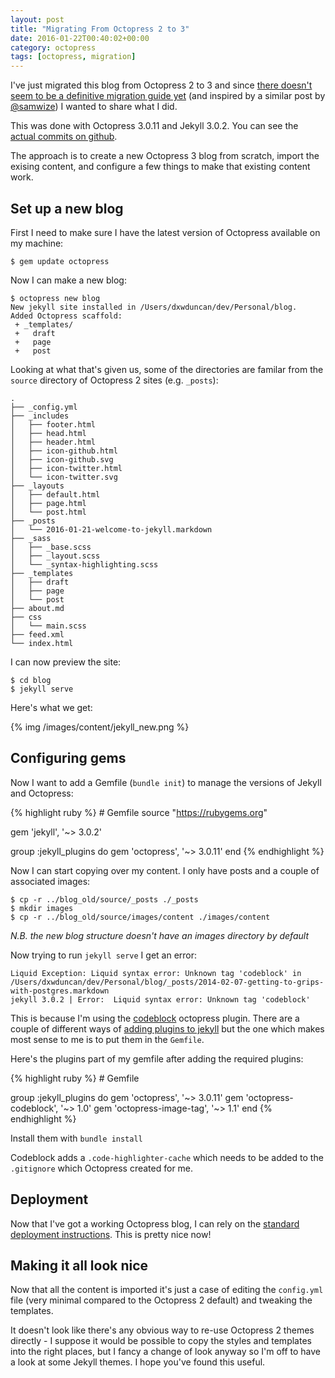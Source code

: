```yaml
---
layout: post
title: "Migrating From Octopress 2 to 3"
date: 2016-01-22T00:40:02+00:00
category: octopress
tags: [octopress, migration]
---
```


I've just migrated this blog from Octopress 2 to 3 and since [there doesn't seem to be a definitive migration guide yet](https://github.com/octopress/octoress/issues/29) (and inspired by a similar post by [@samwize](http://samwize.com/2015/09/30/migrating-octopress-2-to-octopress-3/))
I wanted to share what I did.

This was done with Octopress 3.0.11 and Jekyll 3.0.2. You can see the [actual
commits on github](https://github.com/dgmstuart/blog_source/commits/master).

The approach is to create a new Octopress 3 blog from scratch, import the exising content, and configure a few things to make that existing content work.

## Set up a new blog

First I need to make sure I have the latest version of Octopress available on my machine:

    $ gem update octopress


Now I can make a new blog:

    $ octopress new blog
    New jekyll site installed in /Users/dxwduncan/dev/Personal/blog.
    Added Octopress scaffold:
     + _templates/
     +   draft
     +   page
     +   post

Looking at what that's given us, some of the directories are familar from the `source` directory of Octopress 2 sites (e.g. `_posts`):

    .
    ├── _config.yml
    ├── _includes
    │   ├── footer.html
    │   ├── head.html
    │   ├── header.html
    │   ├── icon-github.html
    │   ├── icon-github.svg
    │   ├── icon-twitter.html
    │   └── icon-twitter.svg
    ├── _layouts
    │   ├── default.html
    │   ├── page.html
    │   └── post.html
    ├── _posts
    │   └── 2016-01-21-welcome-to-jekyll.markdown
    ├── _sass
    │   ├── _base.scss
    │   ├── _layout.scss
    │   └── _syntax-highlighting.scss
    ├── _templates
    │   ├── draft
    │   ├── page
    │   └── post
    ├── about.md
    ├── css
    │   └── main.scss
    ├── feed.xml
    └── index.html

I can now preview the site:

    $ cd blog
    $ jekyll serve

Here's what we get:

{% img /images/content/jekyll_new.png %}


## Configuring gems

Now I want to add a Gemfile (`bundle init`) to manage the versions of Jekyll and Octopress:

{% highlight ruby %}
# Gemfile
source "https://rubygems.org"

gem 'jekyll', '~> 3.0.2'

group :jekyll_plugins do
  gem 'octopress', '~> 3.0.11'
end
{% endhighlight %}

Now I can start copying over my content. I only have posts and a couple of associated images:

    $ cp -r ../blog_old/source/_posts ./_posts
    $ mkdir images
    $ cp -r ../blog_old/source/images/content ./images/content

_N.B. the new blog structure doesn't have an images directory by default_

Now trying to run `jekyll serve` I get an error:

    Liquid Exception: Liquid syntax error: Unknown tag 'codeblock' in /Users/dxwduncan/dev/Personal/blog/_posts/2014-02-07-getting-to-grips-with-postgres.markdown
    jekyll 3.0.2 | Error:  Liquid syntax error: Unknown tag 'codeblock'

This is because I'm using the [codeblock](https://github.com/octopress/codeblock) octopress plugin. There are a couple of different ways of [adding plugins to jekyll](https://jekyllrb.com/docs/plugins/) but the one which makes most sense to me is to put them in the `Gemfile`.

Here's the plugins part of my gemfile after adding the required plugins:

{% highlight ruby %}
# Gemfile

group :jekyll_plugins do
  gem 'octopress', '~> 3.0.11'
  gem 'octopress-codeblock', '~> 1.0'
  gem 'octopress-image-tag', '~> 1.1'
end
{% endhighlight %}

Install them with `bundle install`

Codeblock adds a `.code-highlighter-cache` which needs to be added to the `.gitignore` which Octopress created for me.

## Deployment

Now that I've got a working Octopress blog, I can rely on the [standard
deployment
instructions](https://github.com/octopress/octopress#deploying-your-site).
This is pretty nice now!

## Making it all look nice

Now that all the content is imported it's just a case of editing the `config.yml` file (very minimal compared to the Octopress 2 default) and tweaking the templates.

It doesn't look like there's any obvious way to re-use Octopress 2 themes directly - I suppose it would be possible to copy the styles and templates into the right places, but I fancy a change of look anyway so I'm off to have a look at some Jekyll themes. I hope you've found this useful.
